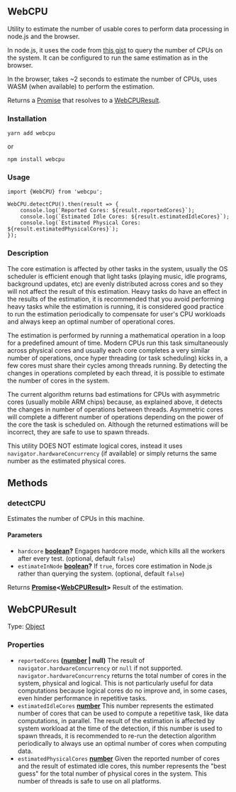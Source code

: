 <!-- Generated by documentation.js. Update this documentation by updating the source code. -->

## WebCPU

Utility to estimate the number of usable cores to perform data processing in node.js and the browser.

In node.js, it uses the code from [this gist][1] to
query the number of CPUs on the system. It can be configured to run the same estimation as in the browser.

In the browser, takes ~2 seconds to estimate the number of CPUs, uses WASM (when available) to perform the estimation.

Returns a [Promise][2] that resolves to a [WebCPUResult][3].

### Installation

    yarn add webcpu

or

    npm install webcpu

### Usage

    import {WebCPU} from 'webcpu';

    WebCPU.detectCPU().then(result => {
        console.log(`Reported Cores: ${result.reportedCores}`);
        console.log(`Estimated Idle Cores: ${result.estimatedIdleCores}`);
        console.log(`Estimated Physical Cores: ${result.estimatedPhysicalCores}`);
    });

### Description

The core estimation is affected by other tasks in the system, usually the OS scheduler is efficient enough that
light tasks (playing music, idle programs, background updates, etc) are evenly distributed across cores and so they
will not affect the result of this estimation. Heavy tasks do have an effect in the results of the estimation, it is
recommended that you avoid performing heavy tasks while the estimation is running, it is considered good practice to
run the estimation periodically to compensate for user's CPU workloads and always keep an optimal number of
operational cores.

The estimation is performed by running a mathematical operation in a loop for a predefined amount of time. Modern
CPUs run this task simultaneously across physical cores and usually each core completes a very similar number of
operations, once hyper threading (or task scheduling) kicks in, a few cores must share their cycles among
threads running. By detecting the changes in operations completed by each thread, it is possible to estimate the
number of cores in the system.

The current algorithm returns bad estimations for CPUs with asymmetric cores (usually mobile ARM chips) because, as
explained above, it detects the changes in number of operations between threads. Asymmetric cores will complete
a different number of operations depending on the power of the core the task is scheduled on. Although the returned
estimations will be incorrect, they are safe to use to spawn threads.

This utility DOES NOT estimate logical cores, instead it uses `navigator.hardwareConcurrency` (if available) or simply
returns the same number as the estimated physical cores.

## Methods

### detectCPU

Estimates the number of CPUs in this machine.

#### Parameters

-   `hardcore` **[boolean][4]?** Engages hardcore mode, which kills all the workers after every test. (optional, default `false`)
-   `estimateInNode` **[boolean][4]?** If `true`, forces core estimation in Node.js rather than querying the system. (optional, default `false`)

Returns **[Promise][5]&lt;[WebCPUResult][6]>** Result of the estimation.

## WebCPUResult

Type: [Object][7]

### Properties

-   `reportedCores` **([number][8] | null)** The result of `navigator.hardwareConcurrency` or `null` if not supported. `navigator.hardwareConcurrency` returns the
    total number of cores in the system, physical and logical. This is not particularly useful for data computations
    because logical cores do no improve and, in some cases, even hinder performance in repetitive tasks.
-   `estimatedIdleCores` **[number][8]** This number represents the estimated number of cores that can be used to compute a repetitive task, like data
    computations, in parallel. The result of the estimation is affected by system workload at the time of the detection,
    if this number is used to spawn threads, it is recommended to re-run the detection algorithm periodically to always
    use an optimal number of cores when computing data.
-   `estimatedPhysicalCores` **[number][8]** Given the reported number of cores and the result of estimated idle cores, this number represents the "best guess"
    for the total number of physical cores in the system. This number of threads is safe to use on all platforms.

[1]: https://gist.github.com/brandon93s/a46fb07b0dd589dc34e987c33d775679

[2]: https://developer.mozilla.org/docs/Web/JavaScript/Reference/Global_Objects/Promise

[3]: #webcpuresult

[4]: https://developer.mozilla.org/docs/Web/JavaScript/Reference/Global_Objects/Boolean

[5]: https://developer.mozilla.org/docs/Web/JavaScript/Reference/Global_Objects/Promise

[6]: #webcpuresult

[7]: https://developer.mozilla.org/docs/Web/JavaScript/Reference/Global_Objects/Object

[8]: https://developer.mozilla.org/docs/Web/JavaScript/Reference/Global_Objects/Number
